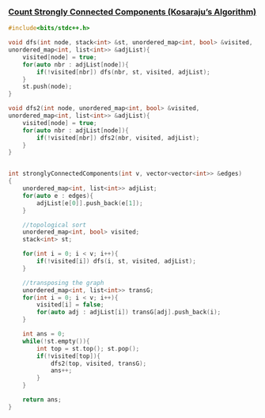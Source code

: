 ### [Count Strongly Connected Components (Kosaraju’s Algorithm)](https://www.codingninjas.com/codestudio/problems/count-strongly-connected-components-kosaraju-s-algorithm_1171151?leftPanelTab=0&utm_source=youtube&utm_medium=affiliate&utm_campaign=Lovebabbar)

```cpp
#include<bits/stdc++.h>

void dfs(int node, stack<int> &st, unordered_map<int, bool> &visited, 
unordered_map<int, list<int>> &adjList){
	visited[node] = true;
	for(auto nbr : adjList[node]){
		if(!visited[nbr]) dfs(nbr, st, visited, adjList);
	}
	st.push(node);
}

void dfs2(int node, unordered_map<int, bool> &visited, 
unordered_map<int, list<int>> &adjList){
	visited[node] = true;
	for(auto nbr : adjList[node]){
		if(!visited[nbr]) dfs2(nbr, visited, adjList);
	}
}


int stronglyConnectedComponents(int v, vector<vector<int>> &edges)
{
	unordered_map<int, list<int>> adjList;
	for(auto e : edges){
		adjList[e[0]].push_back(e[1]);
	}

	//topological sort
	unordered_map<int, bool> visited;
	stack<int> st;

	for(int i = 0; i < v; i++){
		if(!visited[i]) dfs(i, st, visited, adjList);
	}

	//transposing the graph
	unordered_map<int, list<int>> transG;
	for(int i = 0; i < v; i++){
		visited[i] = false;
		for(auto adj : adjList[i]) transG[adj].push_back(i);
	}

	int ans = 0;
	while(!st.empty()){
		int top = st.top(); st.pop();
		if(!visited[top]){
			dfs2(top, visited, transG);
			ans++;
		}
	}

	return ans;
}
```